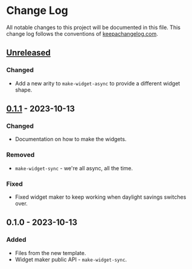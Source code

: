 # Change Log
All notable changes to this project will be documented in this file. This change log follows the conventions of [keepachangelog.com](http://keepachangelog.com/).

## [Unreleased]
### Changed
- Add a new arity to `make-widget-async` to provide a different widget shape.

## [0.1.1] - 2023-10-13
### Changed
- Documentation on how to make the widgets.

### Removed
- `make-widget-sync` - we're all async, all the time.

### Fixed
- Fixed widget maker to keep working when daylight savings switches over.

## 0.1.0 - 2023-10-13
### Added
- Files from the new template.
- Widget maker public API - `make-widget-sync`.

[Unreleased]: https://sourcehost.site/your-name/kaggle-clojure/compare/0.1.1...HEAD
[0.1.1]: https://sourcehost.site/your-name/kaggle-clojure/compare/0.1.0...0.1.1
